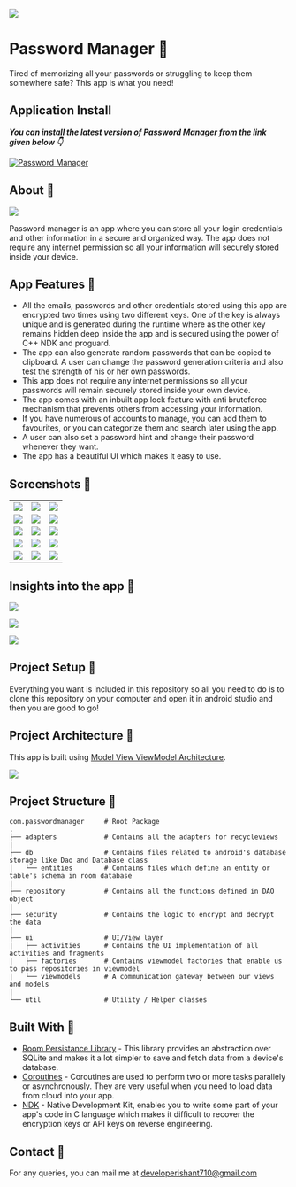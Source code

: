 ![](https://play-lh.googleusercontent.com/YUZrTtPNwzzuBa-Dkv9S_cqPChykJk63iu3qy0fzQ86NVCgfE-Dt4qAHBxYoLVgut54=w1052-h592-rw)

# Password Manager :closed_lock_with_key:
Tired of memorizing all your passwords or struggling to keep them somewhere safe? This app is what you need!

## Application Install

***You can install the latest version of Password Manager from the link given below 👇***

[![Password Manager](https://img.shields.io/badge/DocuBox✅-APK-red.svg?style=for-the-badge&logo=android)](https://play.google.com/store/apps/details?id=com.ishant.passwordmanager&hl=en_US&gl=US)

## About :notebook:

![](https://play-lh.googleusercontent.com/-Cos0V6VBmG5_L9u8qddkPTzJfczZAOGD7y8jlZl8xHdWe_qLViHHn0kvh5G4-XP6A=w1052-h592-rw)

Password manager is an app where you can store all your login credentials and other information in a secure and organized way. The app does not require any internet permission so all your information will securely stored inside your device.

## App Features :dart:

- All the emails, passwords and other credentials stored using this app are encrypted two times using two different keys. One of the key is always unique and is generated during the runtime where as the other key remains hidden deep inside the app and is secured using the power of C++ NDK and proguard.
- The app can also generate random passwords that can be copied to clipboard. A user can change the password generation criteria and also test the strength of his or her own passwords.
- This app does not require any internet permissions so all your passwords will remain securely stored inside your own device.
- The app comes with an inbuilt app lock feature with anti bruteforce mechanism that prevents others from accessing your information.
- If you have numerous of accounts to manage, you can add them to favourites, or you can categorize them and search later using the app.
- A user can also set a password hint and change their password whenever they want. 
- The app has a beautiful UI which makes it easy to use.

## Screenshots 📸

|   |   |   |
|---|---|---|
|![](app/screenshot1.jpg)| ![](app/screenshot2.jpg) | ![](app/screenshot3.jpg)
|![](app/screenshot4.jpg)| ![](app/screenshot5.jpg) | ![](app/screenshot6.jpg)
|![](app/screenshot7.jpg)| ![](app/screenshot8.jpg) | ![](app/screenshot9.jpg)
|![](app/screenshot10.jpg)| ![](app/screenshot11.jpg) | ![](app/screenshot12.jpg)
|![](app/screenshot13.jpg)| ![](app/screenshot14.jpg) | ![](app/screenshot15.jpg)


## Insights into the app :mag_right:

![](https://play-lh.googleusercontent.com/YOl0M8F-7dgMMh9ckoU6mF2MQ5gfbSfs94hpopJyarHXJiM0HqXGnq8lLPSImukxON1I=w1052-h592-rw)

![](https://play-lh.googleusercontent.com/JMACKIjf78MKeSNUanIMBpkx8o09RYHOirFGYkfeLHCi0mDlGO5AHfvrx7YcY4BuKbyn=w1052-h592-rw)

![](https://play-lh.googleusercontent.com/VfS77VnwwZ7l7N6jrDac9qSHF6Uo3EBNmuO-RSR-jT16i7rTuHKFbBTy_-YTq6JV8Q=w1052-h592-rw)

## Project Setup :memo:
Everything you want is included in this repository so all you need to do is to clone this repository on your computer and open it in android studio and then you are good to go!

## Project Architecture :wrench:
This app is built using [Model View ViewModel Architecture](https://developer.android.com/jetpack/docs/guide#recommended-app-arch).

![](https://github.com/Vaibhav2002/DocuBox-AndroidApp/raw/master/media/architecture.png)

## Project Structure :hammer:

    com.passwordmanager     # Root Package
    .
    ├── adapters            # Contains all the adapters for recycleviews
    |
    ├── db                  # Contains files related to android's database storage like Dao and Database class
    │   └── entities        # Contains files which define an entity or table's schema in room database
    |
    ├── repository          # Contains all the functions defined in DAO object
    |
    ├── security            # Contains the logic to encrypt and decrypt the data
    |
    ├── ui                  # UI/View layer
    |   ├── activities      # Contains the UI implementation of all activities and fragments
    |   ├── factories       # Contains viewmodel factories that enable us to pass repositories in viewmodel
    |   └── viewmodels      # A communication gateway between our views and models 
    |
    └── util                # Utility / Helper classes


## Built With :nut_and_bolt:
* [Room Persistance Library](https://developer.android.com/training/data-storage/room) - This library provides an abstraction over SQLite and makes it a lot simpler to save and fetch data from a device's database.
* [Coroutines](https://developer.android.com/kotlin/coroutines) - Coroutines are used to perform two or more tasks parallely or asynchronously. They are very useful when you need to load data from cloud into your app.
* [NDK](https://developer.android.com/ndk) - Native Development Kit, enables you to write some part of your app's code in C language which makes it difficult to recover the encryption keys or API keys on reverse engineering.

## Contact :email:
For any queries, you can mail me at developerishant710@gmail.com
